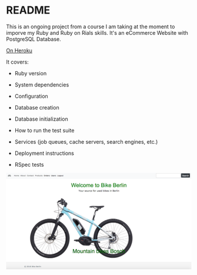 # README

This is an ongoing project from a course I am taking at the moment to imporve my Ruby and Ruby on Rials skills.
It's an eCommerce Website with PostgreSQL Database.

[On Heroku](https://bikesberlincom.herokuapp.com/)

It covers:

* Ruby version 

* System dependencies

* Configuration

* Database creation

* Database initialization

* How to run the test suite

* Services (job queues, cache servers, search engines, etc.)

* Deployment instructions

* RSpec tests

![Screenshot](https://github.com/elivanK/commerce_webapp/blob/master/app/assets/images/screenshotec.png)
